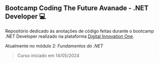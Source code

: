 ## Bootcamp Coding The Future Avanade - .NET Developer 💻

Repositório dedicado às anotações de código feitas durante o bootcamp .NET Developer realizado na plataforma [Digital Innovation One](https://www.dio.me/).

Atualmente no módulo 2: *Fundamentos do .NET*

> Curso iniciado em 14/05/2024

